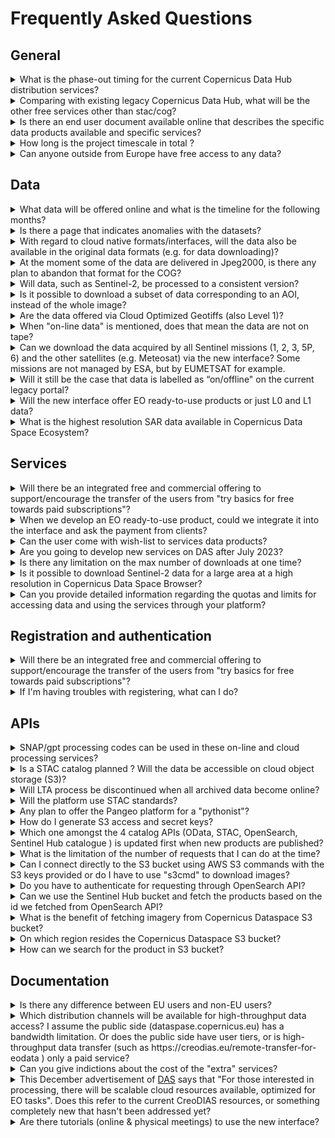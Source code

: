 # Frequently Asked Questions

## General

<details>
  <summary>What is the phase-out timing for the current Copernicus Data Hub distribution services?</summary>
  <p>
   The legacy Copernicus Data Hub distribution service will remain in operations until end of June 2023 to allow a smooth migration to the new Copernicus Data Access service by all user communities. The Copernicus Data Hub distribution service will continue offering access to Sentinel data  with a gradual ramp-down of the operations capacity and data offering until end of September 2023.
  </p>
</details>


<details>
  <summary>Comparing with existing legacy Copernicus Data Hub, what will be the other free services other than stac/cog?</summary>
    <p>
    Compared to existing Copernicus Data Hub, there will indeed be additional APIs - OGC interfaces (WMS, WMTS, WCS), OpenEO, Sentinel Hub API, S3, and others. Please refer to the <a href="Roadmap.md">Roadmap</a> for more info on the timing of these interfaces.
    </p>
</details>

<details>
  <summary>Is there an end user document available online that describes the specific data products available and specific services?</summary>
    <p>
    The user level details for every service and dataset will be provided in this documentation. With every service and dataset embedded into the ecosystem, this documentation will be updated accordingly.
     </p>
</details>
<details>
  <summary>How long is the project timescale in total ?</summary>
    <p>
   The time scale of the project is 6 years (i.e., to the end of 2028) with an optional extension up to 10 years (i.e., 2032).
     </p>
</details>
<details>
  <summary>Can anyone outside from Europe have free access to any data?</summary>
    <p>
   Yes, data and services will be available to users worldwide.
     </p>
</details>

## Data

<details>
  <summary>What data will be offered online and what is the timeline for the following months?</summary>
    <p>
    For the details on the data offer and timing, we would like to refer to the <a href="Roadmap.md">Roadmap</a>
     </p>
</details>

<details>
  <summary>Is there a page that indicates anomalies with the datasets?</summary>
    <p>
    The <a href="https://operations.dashboard.copernicus.eu/index" target="_blank">Copernicus Operations Dashboard</a> provides details of events over the past three months that have impact on the completeness of the data production, such as planned calibration activities, manoeuvrers, or anomalies. The information of which data is affected is included.
     </p>
</details>

<details>
  <summary>With regard to cloud native formats/interfaces, will the data also be available in the original data formats (e.g. for data downloading)?</summary>
    <p>
    Yes, data will also be available in original data formats (i.e. .SAFE).
     </p>
</details>

<details>
  <summary>At the moment some of the data are delivered in Jpeg2000, is there any plan to abandon that format for the COG?</summary>
    <p>
    There is currently no plan to convert Sentinel-2 in COGs. However, there is a parallel activity happening within ESA to define format evolution for all Sentinels which will be followed, once decisions are taken. But this is not something that is happening on the short term.
     </p>
</details>

<details>
  <summary>Will data, such as Sentinel-2, be processed to a consistent version?</summary>
    <p>
    The Sentinel-2 data will be available at the latest processing baseline. And with the reprocessing of Sentinel-2 happening in parallel (out of scope of this project), these will become available on this service as well.
     </p>
</details>

<details>
  <summary>Is it possible to download a subset of data corresponding to an AOI, instead of the whole image?</summary>
    <p>
    Yes, you will be able to download a subset of data, either using S3 interface, or dedicated APIs, i.e. Sentinel Hub, OpenEO when they become available. See <a href="Roadmap.md">Roadmap</a> section of the documentation.
     </p>
</details>

<details>
  <summary>Are the data offered via Cloud Optimized Geotiffs (also Level 1)?</summary>
    <p>
    Sentinel-1 GRD data will be available in COG format. Sentinel-2 will stay in JP2 for the moment, as it is a similarly performant cloud optimised format.
     </p>
</details>

<details>
  <summary>When "on-line data" is mentioned, does that mean the data are not on tape?</summary>
    <p>
    The “on-line data” or IAD we are referring to, are indeed not on the tapes.  Tapes will still be there for redundancy reasons.
     </p>
</details>

<details>
  <summary>Can we download the data acquired by all Sentinel missions (1, 2, 3, 5P, 6) and the other satellites (e.g. Meteosat) via the new interface? Some missions are not managed by ESA, but by EUMETSAT for example.</summary>
    <p>
    Initialy Sentinel 1, Sentinel 2, Sentinel 3 and Sentinel 5P data up to L2 products will be available. Sentinel 6 data and data from Meteosat are currently not in the roadmap of the project. However access to Copernicus Contributing Missions CORE Datasets, Digital Elevation Models, data from Copernicus Services and additional data sets such as Landsat and ENVISAT and Belgian Collaborative Ground Segment hosted data are planned in the future. The <a href="https://documentation.dataspace.copernicus.eu/Roadmap/DataTable.html">Data Roadmap</a> shows how the Copernicus Data Space Ecosystem will be continously upgraded and how more data will become available.
     </p>
</details>

<details>
  <summary>Will it still be the case that data is labelled as “on/offline" on the current legacy portal?</summary>
    <p>
    The vast majority of the data will be on-line : all Sentinel-2 L1C/L2A, Sentinel-1 SLC/GRD  and just about all other relevant data collections.
     </p>
</details>

<details>
  <summary>Will the new interface offer EO ready-to-use products or just L0 and L1 data?</summary>
    <p>
    Up to L2 products will be available. The <a href="Roadmap.md">Roadmap</a> shows how the Copernicus Data Space Ecosystem will be continously upgraded and how more data become available.
     </p>
</details>

<details>
  <summary>What is the highest resolution SAR data available in Copernicus Data Space Ecosystem?</summary>
    <p>The Sentinel-1 SAR achieves a spatial resolution of approximately 5 by 20 m. More info can be found here:
<a href="https://sentinel.esa.int/web/sentinel/user-guides/sentinel-1-sar/resolutions" target="_blank">https://sentinel.esa.int/web/sentinel/user-guides/sentinel-1-sar/resolutions</a>
    </p>
</details>

## Services

<details>
  <summary>Will there be an integrated free and commercial offering to support/encourage the transfer of the users from "try basics for free towards paid subscriptions"?</summary>
    <p>
    Yes, there will be a common user identity, which will allow registered users to seamlessly transfer between systems. This will also extend to other systems that will be added to the free tier to the commerical tier ecosystem in the future, assuming they will integrate it.
     </p>
</details>

<details>
  <summary>When we develop an EO ready-to-use product, could we integrate it into the interface and ask the payment from clients?</summary>
    <p>
    Yes, commercial services can be built on top, similar to Copernicus open license.
     </p>
</details>

<details>
  <summary>Can the user come with wish-list to services data products?</summary>
    <p>
    User can come with suggestions to improve or expand the service portfolio. A user forum will be set up and released by July to accommodate this.
     </p>
</details>

<details>
  <summary>Are you going to develop new services on DAS after July 2023?</summary>
    <p>
    Yes, a marketplace will be available where new Third party services will be able to onboard from July onwards to expand the ecosystem.
     </p>
</details>

<details>
  <summary>Is there any limitation on the max number of downloads at one time?</summary>
    <p>
    Yes, there will be quotas and constraints for different services.
     </p>
</details>

<details>
  <summary>Is it possible to download Sentinel-2 data for a large area at a high resolution in Copernicus Data Space Browser?
  </summary>
    <p>
    Depending on your use, we suggest to use the high-res print (via the high-res print tab) where you will get large areas in a high resolution (the data is though not georeferenced) or if you need georeferenced data, split your area in several smaller images that you download or choose a bit lower resolution to stay within the limits of 2500px.
    </p>
</details>

<details>
  <summary>Can you provide detailed information regarding the quotas and limits for accessing data and using the services through your platform?
  </summary>
    <p>We understand the importance of knowing the limitations and restrictions imposed on the usage of our services. For detailed information about the quotas, we recommend referring to the Service Description and Evolution document available on our documentation portal. You can find the document at <a href= "https://documentation.dataspace.copernicus.eu/Roadmap.html" target="_blank">https://documentation.dataspace.copernicus.eu/Roadmap.html </a>. The quotas information can be found in Annex B.
    </p>
</details>


## Registration and authentication

<details>
  <summary>Will there be an integrated free and commercial offering to support/encourage the transfer of the users from "try basics for free towards paid subscriptions"?</summary>
    <p>
    Yes, there will be a common user identity, which will allow registered users to seamlessly transfer between systems. This will also extend to other systems that will be added to the free tier to the commerical tier ecosystem in the future, assuming they will integrate it.
     </p>
</details>

<details>
  <summary>If I'm having troubles with registering, what can I do?</summary>
    <p>
    Please e-mail the <a href="mailto:help-login@dataspace.copernicus.eu">help-login@dataspace.copernicus.eu</a> address for direct support on this matter.
     </p>
</details>

## APIs

<details>
  <summary>SNAP/gpt processing codes can be used in these on-line and cloud processing services?</summary>
    <p>
    SNAP is integrated in cloud environment, and there will even be some dedicated on-demand services based on SNAP  (i.e. S1 processing to coherence, etc). 
     </p>
</details>

<details>
  <summary>Is a STAC catalog planned ? Will the data be accessible on cloud object storage (S3)?</summary>
    <p>
    STAC Catalog API is indeed planned.  Note that the phase-in will take from end of January to July 2023.  So services will be added during this timeline, not everything will be available at the beginning. All the data will be available over S3 as well.
     </p>
</details>

<details>
  <summary>Will LTA process be discontinued when all archived data become online?</summary>
    <p>
    There will still be services available for so called “deferred data access” :  data collections that are not commonly used. That said, all most relevant collections will be available on-line.  The <a href="Roadmap.md">Roadmap</a> shows how the Copernicus Data Space Ecosystem will be continously upgraded and how more data become available.
     </p>
</details>

<details>
  <summary>Will the platform use STAC standards?</summary>
    <p>
    Yes, there will be STAC compliant Catalog API, as well as STAC items for inpidual products.
     </p>
</details>

<details>
  <summary>Any plan to offer the Pangeo platform for a "pythonist"?</summary>
    <p>
    This is currently not in the offer or roadmap.
     </p>
</details>

<details>
  <summary> How do I generate S3 access and secret keys? 
  </summary>
    <p>You can request such credentials as the guided in <a href="https://documentation.dataspace.copernicus.eu/APIs/S3.html" target="_blank"> https://documentation.dataspace.copernicus.eu/APIs/S3.html</a>
    </p>
</details>

<details>
  <summary>Which one amongst the 4 catalog APIs (OData, STAC, OpenSearch, Sentinel Hub catalogue ) is updated first when new products are published?
  </summary>
    <p>OpenSearch, OData and STAC catalog APIs all use the same backend database.
Sentinel Hub catalog API contains a subset of the collections, hence it works only for the ones that have been imported to Sentinel Hub,
Therefore there is no first updated one.
    </p>
</details>

<details>
  <summary>What is the limitation of the number of requests that I can do at the time?
  </summary>
    <p>For detailed information about the limits, we recommend referring to the Service Description and Evolution document available on our documentation portal. You can find the document at <a href= "https://documentation.dataspace.copernicus.eu/Roadmap.html" target="_blank">https://documentation.dataspace.copernicus.eu/Roadmap.html</a>. The quotas information can be found in Annex B.
    </p>
</details>

<details>
  <summary>Can I connect directly to the S3 bucket using AWS S3 commands with the S3 keys provided or do I have to use "s3cmd" to download images?
  </summary>
    <p>Yes, you can connect to S3 bucket using AWS S3 connection. However some functionality may not be supported. It is recommended to use the 's3cmd' command to download products.
    </p>
</details>

<details>
  <summary>Do you have to authenticate for requesting through OpenSearch API?
  </summary>
    <p>There's no need to use any user or authentication when you want to search. User authentication is required for downloading products.
    </p>
</details>

<details>
  <summary>Can we use the Sentinel Hub bucket and fetch the products based on the id we fetched from OpenSearch API?
  </summary>
    <p>You can use Sentinel Hub bucket in addition to some programming tools by providing product ID obtained using OpenSearch API or OData of the Copernicus Dataspace Ecosystem.
    </p>
</details>

<details>
  <summary>What is the benefit of fetching imagery from Copernicus Dataspace S3 bucket?
  </summary>
    <p>Downloading products via S3 is faster as it delivers products as an .zip archive, skipping the need of zipper.
    </p>
</details>

<details>
  <summary>On which region resides the Copernicus Dataspace S3 bucket?
  </summary>
    <p>Repo is located in Warsaw/Poland. 
    </p>
</details>

<details>
  <summary>How can we search for the product in S3 bucket?
  </summary>
    <p>Searching via ID or product name in the OpenSearch or OData will give the S3 path to the product in response.
    </p>
</details>

## Documentation

<details>
  <summary>Is there any difference between EU users and non-EU users?</summary>
    <p>
    There is no difference between EU users and non-EU users. That said, there will be a continuity of the accounts with higher throughput, managed by ESA (i.e. Copernicus Services, International Hub, etc.).
     </p>
</details>
<details>
  <summary>Which distribution channels will be available for high-throughput data access? I assume the public side (dataspase.copernicus.eu) has a bandwidth limitation. Or does the public side have user tiers, or is high-throughput data transfer (such as https://creodias.eu/remote-transfer-for-eodata ) only a paid service?</summary>
    <p>
    All distribution options (i.e. OData, S3, Sentinel Hub,..) will be constrained with user quotas, which includes both bandwidth limitation, as well as monthly limits.
     </p>
</details>
<details>
  <summary>Can you give indictions about the cost of the "extra" services?</summary>
    <p>
    Pricing will be published soon.
     </p>
</details>
<details>
  <summary><span>
  This December advertisement of <a href="https://medium.com/sentinel-hub/new-copernicus-data-access-service-to-support-the-ecosystem-for-earth-observation-412f829355a3 " target="_blank">DAS</a> says that "For those interested in processing, there will be scalable cloud resources available, optimized for EO tasks". Does this refer to the current CreoDIAS resources, or something completely new that hasn't been addressed yet?
  </span>
  </summary>
    <p>
    Scalable cloud resources will be part of the commercial offering and can be obtained at <a href = "https://creodias.eu/">CREODIAS</a> in first instance. ICT-wise, there will be two options, including Open Telekom Cloud.
     </p>
</details>
<details>
  <summary>Are there tutorials (online & physical meetings) to use the new interface?</summary>
    <p>
    Tutorials will be added to the documentation in due time explaining the usage of the different interfaces. We will also be present on different conferences explaining the service & ecosystem.
     </p>
</details>
